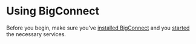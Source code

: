 # Using BigConnect

Before you begin, make sure you’ve [installed BigConnect](../getting-started/installing-bigconnect.md) and you [started](../getting-started/starting-and-stopping.md) the necessary services.

